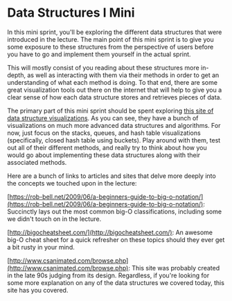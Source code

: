 # Data Structures I Mini 

In this mini sprint, you'll be exploring the different data structures that were introduced in the lecture. The main point of this mini sprint is to give you some exposure to these structures from the perspective of users before you have to go and implement them yourself in the actual sprint. 

This will mostly consist of you reading about these structures more in-depth, as well as interacting with them via their methods in order to get an understanding of what each method is doing. To that end, there are some great visualization tools out there on the internet that will help to give you a clear sense of how each data structure stores and retrieves pieces of data. 

The primary part of this mini sprint should be spent exploring [this site of data structure visualizations](https://www.cs.usfca.edu/~galles/visualization/Algorithms.html). As you can see, they have a bunch of visualizations on much more advanced data structures and algorithms. For now, just focus on the stacks, queues, and hash table visualizations (specifically, closed hash table using buckets). Play around with them, test out all of their different methods, and really try to think about how you would go about implementing these data structures along with their associated methods.

Here are a bunch of links to articles and sites that delve more deeply into the concepts we touched upon in the lecture:

[https://rob-bell.net/2009/06/a-beginners-guide-to-big-o-notation/](https://rob-bell.net/2009/06/a-beginners-guide-to-big-o-notation/): Succinctly lays out the most common big-O classifications, including some we didn't touch on in the lecture.

[http://bigocheatsheet.com/](http://bigocheatsheet.com/): An awesome big-O cheat sheet for a quick refresher on these topics should they ever get a bit rusty in your mind.

[http://www.csanimated.com/browse.php](http://www.csanimated.com/browse.php): This site was probably created in the late 90s judging from its design. Regardless, if you're looking for some more explanation on any of the data structures we covered today, this site has you covered. 